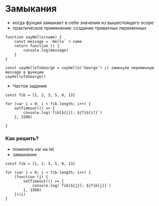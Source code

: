 # Замыкания

- когда фунция замыкает в себе значения из вышестоящего scope
- практическое применение: создание приватных переменных

```ecmascript 6
function sayHello(name) {
    const message = `Hello` + name
    return function () {
        console.log(message)
    }
}

const sayHelloToGeorge = sayHello('George') // замкнули переменную message в функции
sayHelloToGeorge()
```

- Частое задание

```ecmascript 6
const fib = [1, 2, 3, 5, 8, 13]

for (var i = 0; i < fib.length; i++) {
    setTimeout(() => {
        console.log(`fib[${i}]: ${fib[i]}`)
    }, 1500)

}
```

### Как решить?

- поменять var на let
- замыкание

```ecmascript 6
const fib = [1, 2, 3, 5, 8, 13]

for (var i = 0; i < fib.length; i++) {
    (function (j) {
        setTimeout(() => {
            console.log(`fib[${j}]: ${fib[j]}`)
        }, 1500)
    })(i)
}
```
